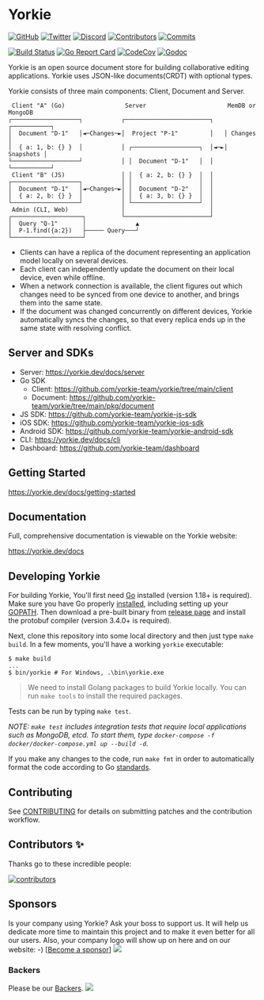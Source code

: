 # Yorkie

[![GitHub](https://img.shields.io/github/stars/yorkie-team/yorkie.svg?style=social)](https://github.com/yorkie-team/yorkie)
[![Twitter](https://img.shields.io/twitter/follow/team_yorkie.svg?label=Follow)](https://twitter.com/team_yorkie)
[![Discord](https://img.shields.io/discord/928301813785038878?label=discord&logo=discord&logoColor=white)](https://discord.gg/MVEAwz9sBy)
[![Contributors](https://img.shields.io/github/contributors/yorkie-team/yorkie.svg)](https://github.com/yorkie-team/yorkie/contributors)
[![Commits](https://img.shields.io/github/commit-activity/m/yorkie-team/yorkie.svg)](https://github.com/yorkie-team/yorkie/pulse)

[![Build Status](https://github.com/yorkie-team/yorkie/actions/workflows/ci.yml/badge.svg?branch=main)](https://github.com/yorkie-team/yorkie/actions/workflows/ci.yml)
[![Go Report Card](https://goreportcard.com/badge/github.com/yorkie-team/yorkie)](https://goreportcard.com/report/github.com/yorkie-team/yorkie)
[![CodeCov](https://img.shields.io/codecov/c/github/yorkie-team/yorkie)](https://codecov.io/gh/yorkie-team/yorkie)
[![Godoc](http://img.shields.io/badge/go-documentation-blue.svg?style=flat-square)](https://godoc.org/github.com/yorkie-team/yorkie)

Yorkie is an open source document store for building collaborative editing applications. Yorkie uses JSON-like
documents(CRDT) with optional types.

Yorkie consists of three main components: Client, Document and Server.

 ```
  Client "A" (Go)                 Server                       MemDB or MongoDB
┌───────────────────┐           ┌────────────────────────┐   ┌───────────┐
│  Document "D-1"   │◄─Changes─►│  Project "P-1"         │   │ Changes   │
│  { a: 1, b: {} }  │           │ ┌───────────────────┐  │◄─►│ Snapshots │
└───────────────────┘           │ │  Document "D-1"   │  │   └───────────┘
  Client "B" (JS)                │ │  { a: 2, b: {} }  │  │
┌───────────────────┐           │ │                   │  │
│  Document "D-1"   │◄─Changes─►│ │  Document "D-2"   │  │
│  { a: 2, b: {} }  │           │ │  { a: 3, b: {} }  │  │
└───────────────────┘           │ └───────────────────┘  │
  Admin (CLI, Web)               │                        │
┌────────────────────┐          └────────────────────────┘
│  Query "Q-1"       │              ▲
│  P-1.find({a:2})   ├───── Query───┘
└────────────────────┘
 ```

- Clients can have a replica of the document representing an application model locally on several devices.
- Each client can independently update the document on their local device, even while offline.
- When a network connection is available, the client figures out which changes need to be synced from one device to
  another, and brings them into the same state.
- If the document was changed concurrently on different devices, Yorkie automatically syncs the changes, so that every
  replica ends up in the same state with resolving conflict.

## Server and SDKs

- Server: https://yorkie.dev/docs/server
- Go SDK
  - Client: https://github.com/yorkie-team/yorkie/tree/main/client
  - Document: https://github.com/yorkie-team/yorkie/tree/main/pkg/document
- JS SDK: https://github.com/yorkie-team/yorkie-js-sdk
- iOS SDK: https://github.com/yorkie-team/yorkie-ios-sdk
- Android SDK: https://github.com/yorkie-team/yorkie-android-sdk
- CLI: https://yorkie.dev/docs/cli
- Dashboard: https://github.com/yorkie-team/dashboard

## Getting Started

https://yorkie.dev/docs/getting-started

## Documentation

Full, comprehensive documentation is viewable on the Yorkie website:

https://yorkie.dev/docs

## Developing Yorkie

For building Yorkie, You'll first need [Go](https://golang.org) installed (version 1.18+ is required). Make sure you
have Go properly [installed](https://golang.org/doc/install), including setting up
your [GOPATH](https://golang.org/doc/code.html#Command). Then download a pre-built binary
from [release page](https://github.com/protocolbuffers/protobuf/releases) and install the protobuf compiler (version
3.4.0+ is required).

Next, clone this repository into some local directory and then just type `make build`. In a few moments, you'll have a
working `yorkie` executable:

```
$ make build
...
$ bin/yorkie # For Windows, .\bin\yorkie.exe
```

> We need to install Golang packages to build Yorkie locally. You can run `make tools` to install the required packages.

Tests can be run by typing `make test`.

*NOTE: `make test` includes integration tests that require local applications such as MongoDB, etcd. To start them,
type `docker-compose -f docker/docker-compose.yml up --build -d`.*

If you make any changes to the code, run `make fmt` in order to automatically format the code according to
Go [standards](https://golang.org/doc/effective_go.html#formatting).

## Contributing

See [CONTRIBUTING](CONTRIBUTING.md) for details on submitting patches and the contribution workflow.

## Contributors ✨

Thanks go to these incredible people:

<a href="https://github.com/yorkie-team/yorkie/graphs/contributors">
  <img src="https://contrib.rocks/image?repo=yorkie-team/yorkie" alt="contributors"/>
</a>

## Sponsors

Is your company using Yorkie? Ask your boss to support us. It will help us dedicate more time to maintain this project
and to make it even better for all our users. Also, your company logo will show up on here and on our website:
-) [[Become a sponsor](https://opencollective.com/yorkie#sponsor)]
<a href="https://opencollective.com/yorkie#sponsor" target="_
blank"><img src="https://opencollective.com/yorkie/sponsor.svg?width=890"></a>

### Backers

Please be our [Backers](https://opencollective.com/yorkie#backers).
<a href="https://opencollective.com/yorkie#backers" target="_blank"><img src="https://opencollective.com/yorkie/backers.svg?width=890"></a>
